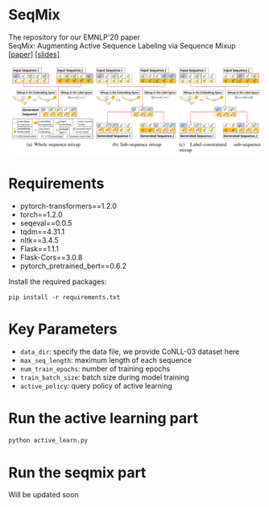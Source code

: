 # SeqMix
The repository for our EMNLP'20 paper  
SeqMix: Augmenting Active Sequence Labeling via Sequence Mixup
[[paper]](https://rongzhizhang.org/pdf/emnlp20_SeqMix.pdf)  [[slides]](https://rongzhizhang.org/slides/EMNLP20_SeqMix_Slides.pdf)  
  
![Illustration of the three variants of SeqMix](SeqMix.png)

# Requirements
- pytorch-transformers==1.2.0  
- torch==1.2.0  
- seqeval==0.0.5  
- tqdm==4.31.1  
- nltk==3.4.5  
- Flask==1.1.1  
- Flask-Cors==3.0.8  
- pytorch_pretrained_bert==0.6.2  

Install the required packages:  
```
pip install -r requirements.txt
```

# Key Parameters
- `data_dir`: specify the data file, we provide CoNLL-03 dataset here 
- `max_seq_length`: maximum length of each sequence  
- `num_train_epochs`: number of training epochs  
- `train_batch_size`: batch size during model training  
- `active_policy`: query policy of active learning

# Run the active learning part  
```
python active_learn.py
```

# Run the seqmix part  
Will be updated soon

